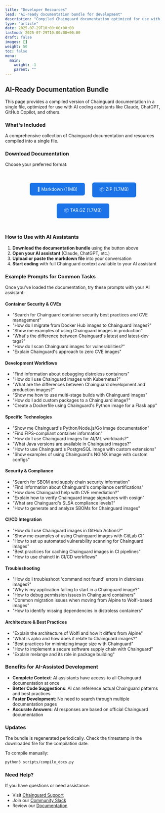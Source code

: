 ```yaml
---
title: "Developer Resources"
lead: "AI-ready documentation bundle for development"
description: "Compiled Chainguard documentation optimized for use with AI coding assistants"
type: "article"
date: 2025-07-29T10:00:00+00:00
lastmod: 2025-07-29T10:00:00+00:00
draft: false
images: []
weight: 50
toc: false
menu:
  main:
    weight: -1
    parent: ""
---
```


## AI-Ready Documentation Bundle

This page provides a compiled version of Chainguard documentation in a single file, optimized for use with AI coding assistants like Claude, ChatGPT, GitHub Copilot, and others.

### What's Included

A comprehensive collection of Chainguard documentation and resources compiled into a single file.

### Download Documentation

Choose your preferred format:

<div style="text-align: center; margin: 40px 0;">
  <div style="display: inline-block; margin: 10px;">
    <a href="/downloads/chainguard-complete-docs.md" 
       download="chainguard-complete-docs.md" 
       class="btn btn-primary"
       style="background-color: #1a73e8; color: white; padding: 12px 24px; text-decoration: none; border-radius: 6px; display: inline-block;">
      📄 Markdown (11MB)
    </a>
  </div>
  <div style="display: inline-block; margin: 10px;">
    <a href="/downloads/chainguard-complete-docs.zip" 
       download="chainguard-complete-docs.zip" 
       class="btn btn-primary"
       style="background-color: #1a73e8; color: white; padding: 12px 24px; text-decoration: none; border-radius: 6px; display: inline-block;">
      📦 ZIP (1.7MB)
    </a>
  </div>
  <div style="display: inline-block; margin: 10px;">
    <a href="/downloads/chainguard-complete-docs.tar.gz" 
       download="chainguard-complete-docs.tar.gz" 
       class="btn btn-primary"
       style="background-color: #1a73e8; color: white; padding: 12px 24px; text-decoration: none; border-radius: 6px; display: inline-block;">
      📦 TAR.GZ (1.7MB)
    </a>
  </div>
</div>

### How to Use with AI Assistants

1. **Download the documentation bundle** using the button above
2. **Open your AI assistant** (Claude, ChatGPT, etc.)
3. **Upload or paste the markdown file** into your conversation
4. **Start coding** with full Chainguard context available to your AI assistant

### Example Prompts for Common Tasks

Once you've loaded the documentation, try these prompts with your AI assistant:

#### Container Security & CVEs
- "Search for Chainguard container security best practices and CVE management"
- "How do I migrate from Docker Hub images to Chainguard images?"
- "Show me examples of using Chainguard images in production"
- "What's the difference between Chainguard's latest and latest-dev tags?"
- "How do I scan Chainguard images for vulnerabilities?"
- "Explain Chainguard's approach to zero CVE images"

#### Development Workflows
- "Find information about debugging distroless containers"
- "How do I use Chainguard images with Kubernetes?"
- "What are the differences between Chainguard development and production images?"
- "Show me how to use multi-stage builds with Chainguard images"
- "How do I add custom packages to a Chainguard image?"
- "Create a Dockerfile using Chainguard's Python image for a Flask app"

#### Specific Technologies
- "Show me Chainguard's Python/Node.js/Go image documentation"
- "Find FIPS-compliant container information"
- "How do I use Chainguard images for AI/ML workloads?"
- "What Java versions are available in Chainguard images?"
- "How to use Chainguard's PostgreSQL image with custom extensions"
- "Show examples of using Chainguard's NGINX image with custom configs"

#### Security & Compliance
- "Search for SBOM and supply chain security information"
- "Find information about Chainguard's compliance certifications"
- "How does Chainguard help with CVE remediation?"
- "Explain how to verify Chainguard image signatures with cosign"
- "What are Chainguard's SLSA compliance levels?"
- "How to generate and analyze SBOMs for Chainguard images"

#### CI/CD Integration
- "How do I use Chainguard images in GitHub Actions?"
- "Show me examples of using Chainguard images with GitLab CI"
- "How to set up automated vulnerability scanning for Chainguard images"
- "Best practices for caching Chainguard images in CI pipelines"
- "How to use chainctl in CI/CD workflows"

#### Troubleshooting
- "How do I troubleshoot 'command not found' errors in distroless images?"
- "Why is my application failing to start in a Chainguard image?"
- "How to debug permission issues in Chainguard containers"
- "Common migration issues when moving from Alpine to Wolfi-based images"
- "How to identify missing dependencies in distroless containers"

#### Architecture & Best Practices
- "Explain the architecture of Wolfi and how it differs from Alpine"
- "What is apko and how does it relate to Chainguard images?"
- "Best practices for minimizing image size with Chainguard"
- "How to implement a secure software supply chain with Chainguard"
- "Explain melange and its role in package building"

### Benefits for AI-Assisted Development

- **Complete Context**: AI assistants have access to all Chainguard documentation at once
- **Better Code Suggestions**: AI can reference actual Chainguard patterns and best practices
- **Faster Development**: No need to search through multiple documentation pages
- **Accurate Answers**: AI responses are based on official Chainguard documentation

### Updates

The bundle is regenerated periodically. Check the timestamp in the downloaded file for the compilation date.

To compile manually:

```bash
python3 scripts/compile_docs.py
```

### Need Help?

If you have questions or need assistance:
- Visit [Chainguard Support](https://support.chainguard.dev)
- Join our [Community Slack](https://chainguard.dev/slack)
- Review our [Documentation](https://edu.chainguard.dev)